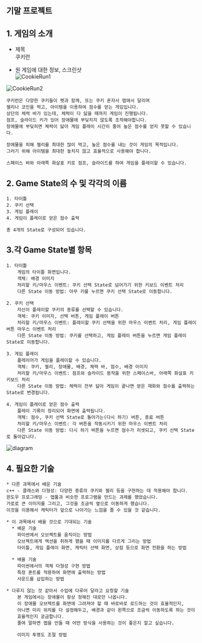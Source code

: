 ## 기말 프로젝트
## 1. 게임의 소개
* 제목  
쿠키런

* 원 게임에 대한 정보, 스크린샷  
![CookieRun1](https://user-images.githubusercontent.com/71144692/94241081-236bfb80-ff4f-11ea-9461-f2b4aa5ef238.png)

![CookieRun2](https://user-images.githubusercontent.com/71144692/94241857-303d1f00-ff50-11ea-9761-096c7da124f5.jpg)

```
쿠키런은 다양한 쿠키들이 펫과 함께, 또는 쿠키 혼자서 맵에서 달리며  
젤리나 코인을 먹고, 아이템을 이용하여 점수를 얻는 게임입니다.
상단의 체력 바가 있는데, 체력이 다 닳을 때까지 게임이 진행됩니다.  
점프, 슬라이드 키가 있어 장애물에 부딪치지 않도록 조작해야합니다. 
장애물에 부딪히면 체력이 닳아 게임 플레이 시간이 줄어 높은 점수를 얻지 못할 수 있습니다. 
```
```
장애물을 피해 젤리를 최대한 많이 먹고, 높은 점수를 내는 것이 게임의 목적입니다.  
그러기 위해 아이템을 최대한 놓치지 않고 효율적으로 사용해야 합니다.  

스페이스 바와 아래쪽 화살표 키로 점프, 슬라이드를 하여 게임을 플레이할 수 있습니다.
```
## 2. Game State의 수 및 각각의 이름
```
1. 타이틀
2. 쿠키 선택
3. 게임 플레이
4. 게임이 플레이로 얻은 점수 출력

총 4개의 State로 구성되어 있습니다.
```

## 3.각 Game State별 항목
```
1. 타이틀  
    게임의 타이틀 화면입니다.  
    객체: 배경 이미지  
    처리할 키/마우스 이벤트: 쿠키 선택 State로 넘어가기 위한 키보드 이벤트 처리
    다른 State 이동 방법: 아무 키를 누르면 쿠키 선택 State로 이동합니다.
```
```
2. 쿠키 선택  
    자신이 플레이할 쿠키의 종류를 선택할 수 있습니다.  
    객체: 쿠키 이미지, 선택 버튼, 게임 플레이 버튼  
    처리할 키/마우스 이벤트: 플레이할 쿠키 선택을 위한 마우스 이벤트 처리, 게임 플레이 버튼 마우스 이벤트 처리   
    다른 State 이동 방법: 쿠키를 선택하고, 게임 플레이 버튼을 누르면 게임 플레이 State로 이동합니다.
```
```    
3. 게임 플레이  
    플레이어가 게임을 플레이할 수 있습니다.
    객체: 쿠키, 젤리, 장애물, 배경, 체력 바, 점수, 배경 이미지 
    처리할 키/마우스 이벤트: 점프와 슬라이드 동작을 위한 스페이스바, 아래쪽 화살표 키 키보드 처리   
    다른 State 이동 방법: 체력이 전부 닳아 게임이 끝나면 얻은 재화와 점수를 출력하는 State로 변경됩니다.
```
```    
4. 게임이 플레이로 얻은 점수 출력
    플레이 기록이 정리되어 화면에 출력됩니다.
    객체: 점수, 쿠키 선택 State로 돌아가는(다시 하기) 버튼, 종료 버튼  
    처리할 키/마우스 이벤트: 각 버튼을 작동시키기 위한 마우스 이벤트 처리  
    다른 State 이동 방법: 다시 하기 버튼을 누르면 점수가 리셋되고, 쿠키 선택 State로 돌아갑니다.
```
![diagram](https://user-images.githubusercontent.com/71144692/94254806-3c31dc80-ff62-11ea-8620-f2b3278d3187.PNG)

## 4. 필요한 기술
```
* 다른 과목에서 배운 기술  
c++ - 클래스와 다형성: 다양한 종류의 쿠키와 젤리 등을 구현하는 데 적용해야 합니다.
윈도우 프로그래밍 - 맵툴과 비슷한 프로그램을 만드는 과제를 했었습니다.  
가로로 큰 이미지를 그리고, 그것을 조금씩 옆으로 이동하게 했습니다.  
이것을 이용해서 캐릭터가 앞으로 나아가는 느낌을 줄 수 있을 것 같습니다.
```
``` 
* 이 과목에서 배울 것으로 기대되는 기술
  * 배운 기술   
    파이썬에서 오브젝트를 움직이는 방법  
    오브젝트에게 액션을 취하게 했을 때 이미지를 다르게 그리는 방법  
    타이틀, 게임 플레이 화면, 캐릭터 선택 화면, 상점 등으로 화면 전환을 하는 방법
 
  * 배울 기술    
    파이썬에서의 객체 다형성 구현 방법  
    특정 폰트를 적용하여 화면에 출력하는 방법
    사운드를 삽입하는 방법
```
```
* 다루지 않는 것 같아서 수업에 다루어 달라고 요청할 기술  
    본 게임에서는 장애물이 항상 정해진 대로만 나옵니다.
    이 장애물 오브젝트를 화면에 그려져야 할 때 바로바로 로드하는 것이 효율적인지,
    아니면 미리 위치를 다 설정해두고, 배경과 같이 왼쪽으로 조금씩 이동하도록 하는 것이
    효율적인지 궁금합니다.  
    줄여 말하면 맵을 만들 때 어떤 방식을 사용하는 것이 좋은지 알고 싶습니다.    

    이미지 투명도 조절 방법
```
